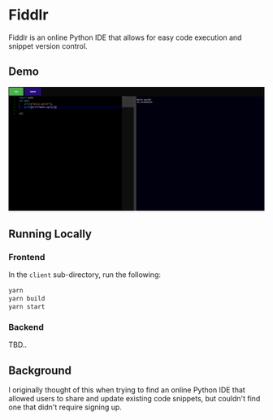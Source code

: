 # Fiddlr

Fiddlr is an online Python IDE that allows for easy code execution and snippet version control.

## Demo

![Fiddlr](https://github.com/rbangamm/fiddlr/blob/master/resources/fiddlr.PNG)

## Running Locally

### Frontend

In the `client` sub-directory, run the following:

```
yarn
yarn build
yarn start
```
### Backend
TBD..

## Background

I originally thought of this when trying to find an online Python IDE that allowed users to
share and update existing code snippets, but couldn't find one that didn't require signing up.
